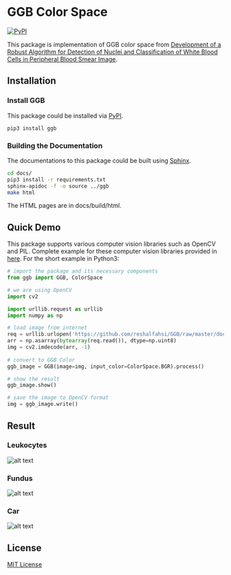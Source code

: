 # GGB Color Space

[![PyPI](https://badge.fury.io/py/tensorflow.svg)](https://badge.fury.io/py/ggb)


This package is implementation of GGB color space from [Development of a Robust Algorithm for Detection of Nuclei and Classification of White Blood Cells in Peripheral Blood Smear Image](https://link.springer.com/content/pdf/10.1007%2Fs10916-018-0962-1.pdf).


## Installation

### Install GGB

This package could be installed via [PyPI](https://pypi.org/project/ggb/).

    pip3 install ggb


### Building the Documentation

The documentations to this package could be built using [Sphinx](www.sphinx-doc.org).

```bash
cd docs/
pip3 install -r requirements.txt
sphinx-apidoc -f -o source ../ggb
make html
```

The HTML pages are in docs/build/html.


## Quick Demo

This package supports various computer vision libraries such as OpenCV and PIL. Complete example for these computer vision libraries provided in [here](https://github.com/reshalfahsi/ggb/tree/master/examples). For the short example in Python3:


```python
# import the package and its necessary components
from ggb import GGB, ColorSpace

# we are using OpenCV
import cv2

import urllib.request as urllib
import numpy as np

# load image from internet
req = urllib.urlopen('https://github.com/reshalfahsi/GGB/raw/master/docs/img/leukocytes.png')
arr = np.asarray(bytearray(req.read()), dtype=np.uint8)
img = cv2.imdecode(arr, -1)
    
# convert to GGB Color
ggb_image = GGB(image=img, input_color=ColorSpace.BGR).process()

# show the result    
ggb_image.show()

# save the image to OpenCV format
img = ggb_image.write()
```


## Result

### Leukocytes
![alt text](https://github.com/reshalfahsi/GGB/raw/master/docs/img/GGB_RGB_LEUKOCYTES.jpg)

### Fundus
![alt text](https://github.com/reshalfahsi/GGB/raw/master/docs/img/GGB_RGB_FUNDUS.jpg)

### Car
![alt text](https://github.com/reshalfahsi/GGB/raw/master/docs/img/GGB_RGB_TESLA.jpg)


## License

[MIT License](https://github.com/reshalfahsi/ggb/blob/master/LICENSE)
